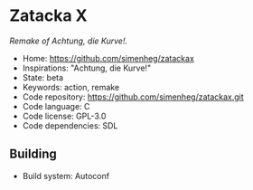 # Zatacka X

_Remake of Achtung, die Kurve!._

- Home: https://github.com/simenheg/zatackax
- Inspirations: "Achtung, die Kurve!"
- State: beta
- Keywords: action, remake
- Code repository: https://github.com/simenheg/zatackax.git
- Code language: C
- Code license: GPL-3.0
- Code dependencies: SDL

## Building

- Build system: Autoconf
